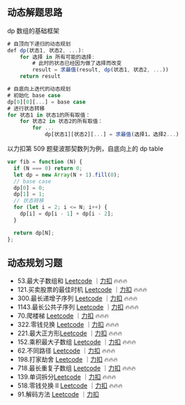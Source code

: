 ## 动态解题思路

dp 数组的基础框架

```js
# 自顶向下递归的动态规划
def dp(状态1, 状态2, ...):
    for 选择 in 所有可能的选择:
        # 此时的状态已经因为做了选择而改变
        result = 求最值(result, dp(状态1, 状态2, ...))
    return result

# 自底向上迭代的动态规划
# 初始化 base case
dp[0][0][...] = base case
# 进行状态转移
for 状态1 in 状态1的所有取值：
    for 状态2 in 状态2的所有取值：
        for ...
            dp[状态1][状态2][...] = 求最值(选择1，选择2...)
```

以力扣第 509 题斐波那契数列为例，自底向上的 dp table

```js
var fib = function (N) {
  if (N === 0) return 0;
  let dp = new Array(N + 1).fill(0);
  // base case
  dp[0] = 0;
  dp[1] = 1;
  // 状态转移
  for (let i = 2; i <= N; i++) {
    dp[i] = dp[i - 1] + dp[i - 2];
  }

  return dp[N];
};
```

## 动态规划习题

- 53.最大子数组和 [Leetcode](https://leetcode.com/problems/maximum-subarray/description/) ｜[力扣](https://leetcode.cn/problems/maximum-subarray/description/) 🔥🔥🔥
- 121.买卖股票的最佳时机 [Leetcode](https://leetcode.com/problems/best-time-to-buy-and-sell-stock/description/) ｜[力扣](https://leetcode.cn/problems/best-time-to-buy-and-sell-stock/description/) 🔥🔥🔥
- 300.最长递增子序列 [Leetcode](https://leetcode.com/problems/longest-increasing-subsequence/description/) ｜[力扣](https://leetcode.cn/problems/longest-increasing-subsequence/description/) 🔥🔥🔥
- 1143.最长公共子序列 [Leetcode](https://leetcode.com/problems/longest-common-subsequence/description/) ｜[力扣](https://leetcode.cn/problems/longest-common-subsequence/description/) 🔥🔥🔥
- 70.爬楼梯 [Leetcode](https://leetcode.com/problems/climbing-stairs/description/) ｜[力扣](https://leetcode.cn/problems/climbing-stairs/description/) 🔥🔥🔥
- 322.零钱兑换 [Leetcode](https://leetcode.com/problems/coin-change/description/) ｜[力扣](https://leetcode.cn/problems/coin-change/description/) 🔥🔥🔥
- 221.最大正方形[Leetcode](https://leetcode.com/problems/maximal-square/description/) ｜[力扣](https://leetcode.cn/problems/maximal-square/description/) 🔥🔥🔥
- 152.乘积最大子数组 [Leetcode](https://leetcode.com/problems/maximum-product-subarray/) ｜[力扣](https://leetcode.cn/problems/maximum-product-subarray/description/) 🔥🔥🔥
- 62.不同路径 [Leetcode](https://leetcode.com/problems/unique-paths/description/) ｜[力扣](https://leetcode.cn/problems/unique-paths/description/) 🔥🔥🔥
- 198.打家劫舍 [Leetcode](https://leetcode.com/problems/house-robber/) ｜[力扣](https://leetcode.cn/problems/house-robber/description/) 🔥🔥🔥
- 718.最长重复子数组 [Leetcode](https://leetcode.com/problems/maximum-length-of-repeated-subarray/description/) ｜[力扣](https://leetcode.cn/problems/maximum-length-of-repeated-subarray/description/) 🔥🔥🔥
- 139.单词拆分[Leetcode](https://leetcode.com/problems/word-break/description//) ｜[力扣](https://leetcode.cn/problems/word-break/description/) 🔥🔥🔥
- 518.零钱兑换 II [Leetcode](https://leetcode.com/problems/coin-change-ii/description/) ｜[力扣](https://leetcode.cn/problems/coin-change-ii/description/) 🔥🔥🔥
- 91.解码方法 [Leetcode](https://leetcode.com/problems/decode-ways/) ｜[力扣](https://leetcode.cn/problems/decode-ways/description/)
